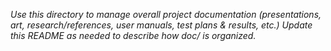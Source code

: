 *Use this directory to manage overall project documentation (presentations, art, research/references, user manuals, test plans & results, etc.) Update this README as needed to describe how doc/ is organized.*
